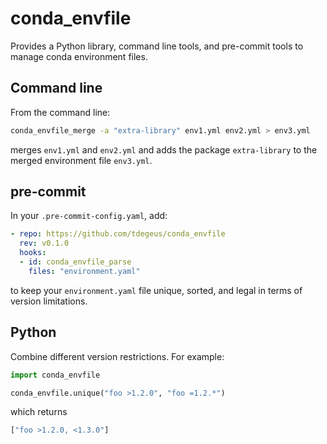 # conda_envfile

Provides a Python library, command line tools, and pre-commit tools to manage conda environment files.

## Command line

From the command line:

```bash
conda_envfile_merge -a "extra-library" env1.yml env2.yml > env3.yml
```

merges `env1.yml` and `env2.yml` and adds the package `extra-library` to the merged environment file `env3.yml`.

## pre-commit

In your `.pre-commit-config.yaml`, add:

```yaml
- repo: https://github.com/tdegeus/conda_envfile
  rev: v0.1.0
  hooks:
  - id: conda_envfile_parse
    files: "environment.yaml"
```

to keep your `environment.yaml` file unique, sorted, and legal in terms of version limitations.

## Python

Combine different version restrictions. For example:

```python
import conda_envfile

conda_envfile.unique("foo >1.2.0", "foo =1.2.*")
```

which returns

```python
["foo >1.2.0, <1.3.0"]
```
